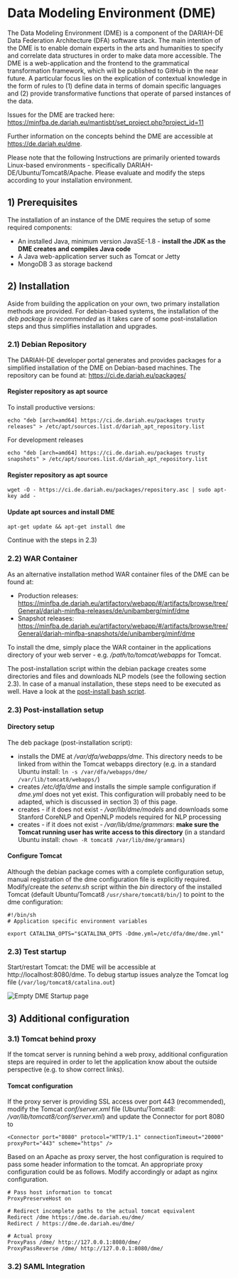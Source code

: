 # Data Modeling Environment (DME)

The Data Modeling Environment (DME) is a component of the DARIAH-DE Data Federation Architecture (DFA) software stack. The main intention of the DME is to enable domain experts in the arts and humanities to specify and correlate data structures in order to make data more accessible. The DME is a web-application and the frontend to the grammatical transformation framework, which will be published to GitHub in the near future. A particular focus lies on the explication of contextual knowledge in the form of rules to (1) define data in terms of domain specific languages and (2) provide transformative functions that operate of parsed instances of the data.

Issues for the DME are tracked here: https://minfba.de.dariah.eu/mantisbt/set_project.php?project_id=11

Further information on the concepts behind the DME are accessible at https://de.dariah.eu/dme.

Please note that the following Instructions are primarily oriented towards Linux-based environments - specifically DARIAH-DE/Ubuntu/Tomcat8/Apache. Please evaluate and modify the steps according to your installation environment.

## 1) Prerequisites

The installation of an instance of the DME requires the setup of some required components:
* An installed Java, minimum version JavaSE-1.8 - **install the JDK as the DME creates and compiles Java code** 
* A Java web-application server such as Tomcat or Jetty
* MongoDB 3 as storage backend

## 2) Installation

Aside from building the application on your own, two primary installation methods are provided. For debian-based systems, the installation of the *deb package is recommended* as it takes care of some post-installation steps and thus simplifies installation and upgrades. 

### 2.1) Debian Repository

The DARIAH-DE developer portal generates and provides packages for a simplified installation of the DME on Debian-based machines. The repository can be found at: https://ci.de.dariah.eu/packages/

#### Register repository as apt source
To install productive versions:
```
echo "deb [arch=amd64] https://ci.de.dariah.eu/packages trusty releases" > /etc/apt/sources.list.d/dariah_apt_repository.list
```
For development releases
```
echo "deb [arch=amd64] https://ci.de.dariah.eu/packages trusty snapshots" > /etc/apt/sources.list.d/dariah_apt_repository.list
```
#### Register repository as apt source
```
wget -O - https://ci.de.dariah.eu/packages/repository.asc | sudo apt-key add -
```

#### Update apt sources and install DME
```
apt-get update && apt-get install dme
```
Continue with the steps in 2.3)

### 2.2) WAR Container

As an alternative installation method WAR container files of the DME can be found at:
* Production releases: https://minfba.de.dariah.eu/artifactory/webapp/#/artifacts/browse/tree/General/dariah-minfba-releases/de/unibamberg/minf/dme
* Snapshot releases: https://minfba.de.dariah.eu/artifactory/webapp/#/artifacts/browse/tree/General/dariah-minfba-snapshots/de/unibamberg/minf/dme

To install the dme, simply place the WAR container in the applications directory of your web server - e.g. */path/to/tomcat/webapps* for Tomcat.

The post-installation script within the debian package creates some directories and files and downloads NLP models (see the following section 2.3). In case of a manual installation, these steps need to be executed as well. Have a look at the [post-install bash script](https://github.com/tgradl/dme/blob/master/src/deb/control/postinst).


### 2.3) Post-installation setup

#### Directory setup
The deb package (post-installation script):
* installs the DME at */var/dfa/webapps/dme*. This directory needs to be linked from within the Tomcat webapps directory (e.g. in a standard Ubuntu install: `ln -s /var/dfa/webapps/dme/ /var/lib/tomcat8/webapps/`)
* creates */etc/dfa/dme* and installs the simple sample configuration if *dme.yml* does not yet exist. This configuration will probably need to be adapted, which is discussed in section 3) of this page.
* creates - if it does not exist - */var/lib/dme/models* and downloads some Stanford CoreNLP and OpenNLP models required for NLP processing
* creates - if it does not exist - */var/lib/dme/grammars*: **make sure the Tomcat running user has write access to this directory** (in a standard Ubuntu install: `chown -R tomcat8 /var/lib/dme/grammars`)

#### Configure Tomcat
Although the debian package comes with a complete configuration setup, manual registration of the dme configuration file is explicitly required. Modify/create the *setenv.sh* script within the *bin* directory of the installed Tomcat (default Ubuntu/Tomcat8 `/usr/share/tomcat8/bin/`) to point to the dme configuration:
```
#!/bin/sh
# Application specific environment variables

export CATALINA_OPTS="$CATALINA_OPTS -Ddme.yml=/etc/dfa/dme/dme.yml"
```

### 2.3) Test startup
Start/restart Tomcat: the DME will be accessible at http://localhost:8080/dme. To debug startup issues analyze the Tomcat log file (`/var/log/tomcat8/catalina.out`)

![Empty DME Startup page](https://github.com/tgradl/dme/raw/master/docs/img/screenshot-empty-startup.png "Empty DME Startup page")

## 3) Additional configuration

### 3.1) Tomcat behind proxy
If the tomcat server is running behind a web proxy, additional configuration steps are required in order to let the application know about the outside perspective (e.g. to show correct links).

#### Tomcat configuration
If the proxy server is providing SSL access over port 443 (recommended), modify the Tomcat *conf/server.xml* file (Ubuntu/Tomcat8: */var/lib/tomcat8/conf/server.xml*) and update the Connector for port 8080 to
```
<Connector port="8080" protocol="HTTP/1.1" connectionTimeout="20000" proxyPort="443" scheme="https" />
```

Based on an Apache as proxy server, the host configuration is required to pass some header information to the tomcat. An appropriate proxy configuration could be as follows. Modify accordingly or adapt as nginx configuration.
```
# Pass host information to tomcat 
ProxyPreserveHost on

# Redirect incomplete paths to the actual tomcat equivalent
Redirect /dme https://dme.de.dariah.eu/dme/
Redirect / https://dme.de.dariah.eu/dme/

# Actual proxy
ProxyPass /dme/ http://127.0.0.1:8080/dme/
ProxyPassReverse /dme/ http://127.0.0.1:8080/dme/

```

### 3.2) SAML Integration

